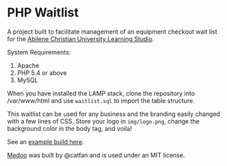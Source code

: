 # PHP Waitlist
A project built to facilitate management of an equipment checkout wait list for the [Abilene Christian University Learning Studio](http://blogs.acu.edu/learningstudio).

System Requirements: 

1. Apache
2. PHP 5.4 or above
3. MySQL

When you have installed the LAMP stack, clone the repository into /var/www/html and use <code>waitlist.sql</code> to import the table structure. 

This waitlist can be used for any business and the branding easily changed with a few lines of CSS. Store your logo in <code>img/logo.png</code>, change the background color in the body tag, and voila!

See an [example build here](http://waitlist.garrettyamada.com). 

[Medoo](http://medoo.in/) was built by @catfan and is used under an MIT license.

